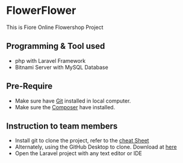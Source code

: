 # FlowerFlower
This is Fiore Online Flowershop Project

## Programming & Tool used
* php with Laravel Framework
* Bitnami Server with MySQL Database

## Pre-Require
* Make sure have [Git](https://git-scm.com/) installed in local computer.
* Make sure the [Composer](https://getcomposer.org/) have installed.

## Instruction to team members
* Install git to clone the project, refer to the [cheat Sheet](https://www.git-tower.com/blog/git-cheat-sheet/)
* Alternately, using the GitHub Desktop to clone. Download at [here](https://desktop.github.com/)
* Open the Laravel project with any text editor or IDE
